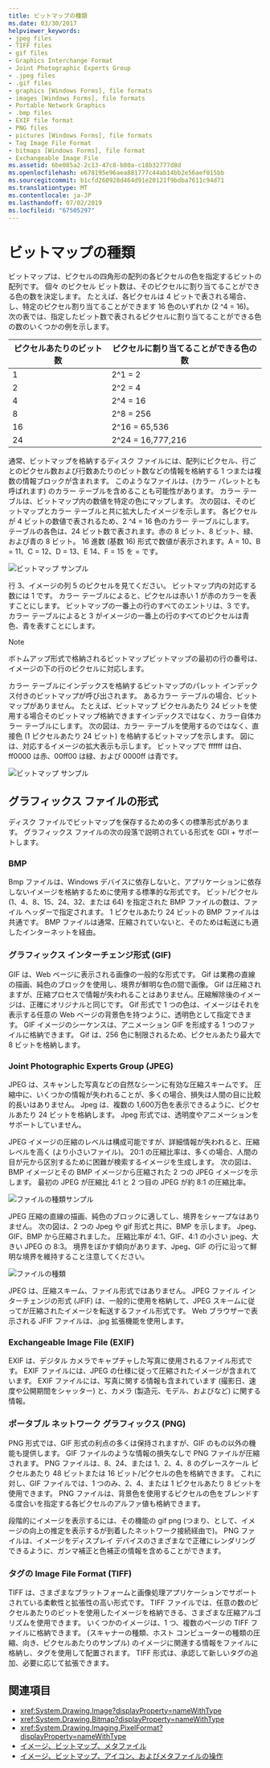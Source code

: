 ```yaml
---
title: ビットマップの種類
ms.date: 03/30/2017
helpviewer_keywords:
- jpeg files
- TIFF files
- gif files
- Graphics Interchange Format
- Joint Photographic Experts Group
- .jpeg files
- .gif files
- graphics [Windows Forms], file formats
- images [Windows Forms], file formats
- Portable Network Graphics
- .bmp files
- EXIF file format
- PNG files
- pictures [Windows Forms], file formats
- Tag Image File Format
- bitmaps [Windows Forms], file format
- Exchangeable Image File
ms.assetid: 6be085a2-2c13-47c8-b80a-c18b32777d8d
ms.openlocfilehash: e678195e96aea881777c44ab14bb2e56aef015bb
ms.sourcegitcommit: b1cfd260928d464d91e20121f9bdba7611c94d71
ms.translationtype: MT
ms.contentlocale: ja-JP
ms.lasthandoff: 07/02/2019
ms.locfileid: "67505297"
---
```

# <a name="types-of-bitmaps"></a>ビットマップの種類
ビットマップは、ピクセルの四角形の配列の各ピクセルの色を指定するビットの配列です。 個々 のピクセル ビット数は、そのピクセルに割り当てることができる色の数を決定します。 たとえば、各ピクセルは 4 ビットで表される場合、し、特定のピクセル割り当てることができます 16 色のいずれか (2 ^4 = 16)。 次の表では、指定したビット数で表されるピクセルに割り当てることができる色の数のいくつかの例を示します。  
  
|ピクセルあたりのビット数|ピクセルに割り当てることができる色の数|  
|--------------------|------------------------------------------------------|  
|1|2^1 = 2|  
|2|2^2 = 4|  
|4|2^4 = 16|  
|8|2^8 = 256|  
|16|2^16 = 65,536|  
|24|2^24 = 16,777,216|  
  
 通常、ビットマップを格納するディスク ファイルには、配列にピクセル、行ごとのピクセル数および行数あたりのビット数などの情報を格納する 1 つまたは複数の情報ブロックが含まれます。 このようなファイルは、(カラー パレットとも呼ばれます) のカラー テーブルを含めることも可能性があります。 カラー テーブルは、ビットマップ内の数値を特定の色にマップします。 次の図は、そのビットマップとカラー テーブルと共に拡大したイメージを示します。 各ピクセルが 4 ビットの数値で表されるため、2 ^4 = 16 色のカラー テーブルにします。 テーブルの各色は、24 ビット数で表されます。赤の 8 ビット、8 ビット、緑、および青の 8 ビット。 16 進数 (基数 16) 形式で数値が表示されます。A = 10、B = 11、C = 12、D = 13、E 14、F = 15 を = です。  
  
 ![ビットマップ サンプル](./media/aboutgdip03-art01.gif "AboutGdip03_Art01")  
  
 行 3、イメージの列 5 のピクセルを見てください。 ビットマップ内の対応する数には 1 です。 カラー テーブルによると、ピクセルは赤い 1 が赤のカラーを表すことにします。 ビットマップの一番上の行のすべてのエントリは、3 です。 カラー テーブルによると 3 がイメージの一番上の行のすべてのピクセルは青色、青を表すことにします。  
  
> [!NOTE]
>  ボトムアップ形式で格納されるビットマップビットマップの最初の行の番号は、イメージの下の行のピクセルに対応します。  
  
 カラー テーブルにインデックスを格納するビットマップのパレット インデックス付きのビットマップが呼び出されます。 あるカラー テーブルの場合、ビットマップがありません。 たとえば、ビットマップ ピクセルあたり 24 ビットを使用する場合そのビットマップ格納できますインデックスではなく、カラー自体カラー テーブルにします。 次の図は、カラー テーブルを使用するのではなく、直接色 (1 ピクセルあたり 24 ビット) を格納するビットマップを示します。 図には、対応するイメージの拡大表示も示します。 ビットマップで ffffff は白、ff0000 は赤、00ff00 は緑、および 0000ff は青です。  
  
 ![ビットマップ サンプル](./media/aboutgdip03-art02.gif "AboutGdip03_Art02")  
  
## <a name="graphics-file-formats"></a>グラフィックス ファイルの形式  
 ディスク ファイルでビットマップを保存するための多くの標準形式があります。 グラフィックス ファイルの次の段落で説明されている形式を GDI + サポートします。  
  
### <a name="bmp"></a>BMP  
 Bmp ファイルは、Windows デバイスに依存しないと、アプリケーションに依存しないイメージを格納するために使用する標準的な形式です。 ビット/ピクセル (1、4、8、15、24、32、または 64) を指定された BMP ファイルの数は、ファイル ヘッダーで指定されます。 1 ピクセルあたり 24 ビットの BMP ファイルは共通です。 BMP ファイルは通常、圧縮されていないと、そのためは転送にも適したインターネットを経由。  
  
### <a name="graphics-interchange-format-gif"></a>グラフィックス インターチェンジ形式 (GIF)  
 GIF は、Web ページに表示される画像の一般的な形式です。 Gif は業務の直線の描画、純色のブロックを使用し、境界が鮮明な色の間で画像。 Gif は圧縮されますが、圧縮プロセスで情報が失われることはありません。圧縮解除後のイメージは、正確にオリジナルと同じです。 Gif 形式で 1 つの色は、イメージはそれを表示する任意の Web ページの背景色を持つように、透明色として指定できます。 GIF イメージのシーケンスは、アニメーション GIF を形成する 1 つのファイルに格納できます。 Gif は、256 色に制限されるため、ピクセルあたり最大で 8 ビットを格納します。  
  
### <a name="joint-photographic-experts-group-jpeg"></a>Joint Photographic Experts Group (JPEG)  
 JPEG は、スキャンした写真などの自然なシーンに有効な圧縮スキームです。 圧縮中に、いくつかの情報が失われることが、多くの場合、損失は人間の目に比較的長いはありません。 Jpeg は、複数の 1,600万色を表示できるように、ピクセルあたり 24 ビットを格納します。 Jpeg 形式では、透明度やアニメーションをサポートしていません。  
  
 JPEG イメージの圧縮のレベルは構成可能ですが、詳細情報が失われると、圧縮レベルを高く (より小さいファイル)。 20:1 の圧縮比率は、多くの場合、人間の目が元から区別するために困難が検索するイメージを生成します。 次の図は、BMP イメージとその BMP イメージから圧縮された 2 つの JPEG イメージを示します。 最初の JPEG が圧縮比 4:1 と 2 つ目の JPEG が約 8:1 の圧縮比率。  
  
 ![ファイルの種類サンプル](./media/aboutgdip03-art03.gif "AboutGdip03_Art03")  
  
 JPEG 圧縮の直線の描画、純色のブロックに適してし、境界をシャープなはありません。 次の図は、2 つの Jpeg や gif 形式と共に、BMP を示します。 Jpeg、GIF、BMP から圧縮されました。 圧縮比率が 4:1、GIF、4:1 の小さい jpeg、大きい JPEG の 8:3。 境界をぼかす傾向があります、Jpeg、GIF の行に沿って鮮明な境界を維持すること注意してください。  
  
 ![ファイルの種類](./media/aboutgdip03-art03a.gif "AboutGdip03_Art03A")  
  
 JPEG は、圧縮スキーム、ファイル形式ではありません。 JPEG ファイル インターチェンジの形式 (JFIF) は、一般的に使用を格納して、JPEG スキームに従ってが圧縮されたイメージを転送するファイル形式です。 Web ブラウザーで表示される JFIF ファイルは、.jpg 拡張機能を使用します。  
  
### <a name="exchangeable-image-file-exif"></a>Exchangeable Image File (EXIF)  
 EXIF は、デジタル カメラでキャプチャした写真に使用されるファイル形式です。 EXIF ファイルには、JPEG の仕様に従って圧縮されたイメージが含まれています。 EXIF ファイルには、写真に関する情報も含まれています (撮影日、速度や公開期間をシャッター) と、カメラ (製造元、モデル、およびなど) に関する情報。  
  
### <a name="portable-network-graphics-png"></a>ポータブル ネットワーク グラフィックス (PNG)  
 PNG 形式では、GIF 形式の利点の多くは保持されますが、GIF のもの以外の機能も提供します。 GIF ファイルのような情報の損失なしで PNG ファイルが圧縮されます。 PNG ファイルは、8、24、または 1、2、4、8 のグレースケール ピクセルあたり 48 ビットまたは 16 ビット/ピクセルの色を格納できます。 これに対し、GIF ファイルでは、1 つのみ、2、4、または 1 ピクセルあたり 8 ビットを使用できます。 PNG ファイルは、背景色を使用するピクセルの色をブレンドする度合いを指定する各ピクセルのアルファ値も格納できます。  
  
 段階的にイメージを表示するには、その機能の gif png (つまり、として、イメージの向上の推定を表示するが到着したネットワーク接続経由で)。 PNG ファイルは、イメージをディスプレイ デバイスのさまざまなで正確にレンダリングできるように、ガンマ補正と色補正の情報を含めることができます。  
  
### <a name="tag-image-file-format-tiff"></a>タグの Image File Format (TIFF)  
 TIFF は、さまざまなプラットフォームと画像処理アプリケーションでサポートされている柔軟性と拡張性の高い形式です。 TIFF ファイルでは、任意の数のピクセルあたりのビットを使用したイメージを格納できる、さまざまな圧縮アルゴリズムを使用できます。 いくつかのイメージは、1 つ、複数のページの TIFF ファイルに格納できます。 (スキャナーの種類、ホスト コンピューターの種類の圧縮、向き、ピクセルあたりのサンプル) のイメージに関連する情報をファイルに格納し、タグを使用して配置されます。 TIFF 形式は、承認して新しいタグの追加、必要に応じて拡張できます。  
  
## <a name="see-also"></a>関連項目

- <xref:System.Drawing.Image?displayProperty=nameWithType>
- <xref:System.Drawing.Bitmap?displayProperty=nameWithType>
- <xref:System.Drawing.Imaging.PixelFormat?displayProperty=nameWithType>
- [イメージ、ビットマップ、メタファイル](images-bitmaps-and-metafiles.md)
- [イメージ、ビットマップ、アイコン、およびメタファイルの操作](working-with-images-bitmaps-icons-and-metafiles.md)
